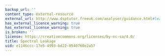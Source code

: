 ```yaml
---
backup_url: ''
content_type: external-resource
external_url: http://www.dsptutor.freeuk.com/analyser/guidance.html#leakage
has_external_licence_warning: true
has_external_license_warning: true
is_broken: ''
license: https://creativecommons.org/licenses/by-nc-sa/4.0/
title: Spectral Leakage
uid: e1146ccc-17e5-4993-bd22-0540760e2a57
---
```

